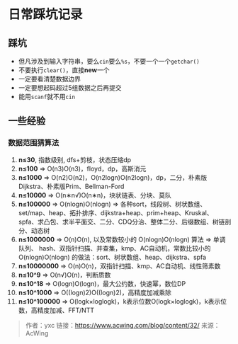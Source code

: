 # 日常踩坑记录

## 踩坑
- 但凡涉及到输入字符串，要么`cin`要么`%s`，不要一个一个`getchar()`
- 不要执行`clear()`，直接**new**一个
- 一定要看清楚数据边界
- 一定要想起码超过5组数据之后再提交
- 能用`scanf`就不用`cin`

## 一些经验
### 数据范围猜算法
1. **n≤30**, 指数级别, dfs+剪枝，状态压缩dp
2. **n≤100** => O(n3)O(n3)，floyd，dp，高斯消元
3. **n≤1000** => O(n2)O(n2)，O(n2logn)O(n2logn)，dp，二分，朴素版Dijkstra、朴素版Prim、Bellman-Ford
4. **n≤10000** => O(n∗n√)O(n∗n)，块状链表、分块、莫队
5. **n≤100000** => O(nlogn)O(nlogn) => 各种sort，线段树、树状数组、set/map、heap、拓扑排序、dijkstra+heap、prim+heap、Kruskal、spfa、求凸包、求半平面交、二分、CDQ分治、整体二分、后缀数组、树链剖分、动态树
6. **n≤1000000** => O(n)O(n), 以及常数较小的 O(nlogn)O(nlogn) 算法 => 单调队列、 hash、双指针扫描、并查集，kmp、AC自动机，常数比较小的 O(nlogn)O(nlogn) 的做法：sort、树状数组、heap、dijkstra、spfa
7. **n≤10000000** => O(n)O(n)，双指针扫描、kmp、AC自动机、线性筛素数
8. **n≤10^9** => O(n√)O(n)，判断质数
9. **n≤10^18** => O(logn)O(logn)，最大公约数，快速幂，数位DP
10. **n≤10^1000** => O((logn)2)O((logn)2)，高精度加减乘除
11. **n≤10^100000** => O(logk×loglogk)，k表示位数O(logk×loglogk)，k表示位数，高精度加减、FFT/NTT
>作者：yxc
链接：https://www.acwing.com/blog/content/32/
来源：AcWing
